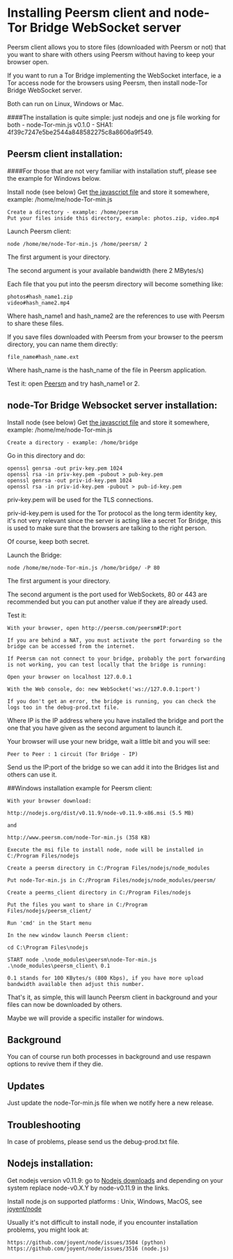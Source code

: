 Installing Peersm client and node-Tor Bridge WebSocket server
===

Peersm client allows you to store files (downloaded with Peersm or not) that you want to share with others using Peersm without having to keep your browser open.

If you want to run a Tor Bridge implementing the WebSocket interface, ie a Tor access node for the browsers using Peersm, then install node-Tor Bridge WebSocket server.

Both can run on Linux, Windows or Mac.

####The installation is quite simple: just nodejs and one js file working for both - node-Tor-min.js v0.1.0 - SHA1: 4f39c7247e5be2544a848582275c8a8606a9f549.

## Peersm client installation:

####For those that are not very familiar with installation stuff, please see the example for Windows below.

Install node (see below)
Get [the javascript file](http://www.peersm.com/node-Tor-min.js) and store it somewhere, example: /home/me/node-Tor-min.js

	Create a directory - example: /home/peersm
	Put your files inside this directory, example: photos.zip, video.mp4

Launch Peersm client:

	node /home/me/node-Tor-min.js /home/peersm/ 2

The first argument is your directory.

The second argument is your available bandwidth (here 2 MBytes/s)

Each file that you put into the peersm directory will become something like:

	photos#hash_name1.zip
	video#hash_name2.mp4

Where hash_name1 and hash_name2 are the references to use with Peersm to share these files.

If you save files downloaded with Peersm from your browser to the peersm directory, you can name them directly:

	file_name#hash_name.ext

Where hash_name is the hash_name of the file in Peersm application.

Test it: open [Peersm](http://peersm.com/peersm) and try hash_name1 or 2.

## node-Tor Bridge Websocket server installation:

Install node (see below)
Get [the javascript file](http://www.peersm.com/node-Tor-min.js) and store it somewhere, example: /home/me/node-Tor-min.js

	Create a directory - example: /home/bridge

Go in this directory and do:

	openssl genrsa -out priv-key.pem 1024
	openssl rsa -in priv-key.pem -pubout > pub-key.pem
	openssl genrsa -out priv-id-key.pem 1024
	openssl rsa -in priv-id-key.pem -pubout > pub-id-key.pem

priv-key.pem will be used for the TLS connections.

priv-id-key.pem is used for the Tor protocol as the long term identity key, it's not very relevant since the server is acting like a secret Tor Bridge, this is used to make sure that the browsers are talking to the right person.

Of course, keep both secret.

Launch the Bridge:

	node /home/me/node-Tor-min.js /home/bridge/ -P 80

The first argument is your directory.

The second argument is the port used for WebSockets, 80 or 443 are recommended but you can put another value if they are already used.

Test it:

	With your browser, open http://peersm.com/peersm#IP:port

	If you are behind a NAT, you must activate the port forwarding so the bridge can be accessed from the internet.

	If Peersm can not connect to your bridge, probably the port forwarding is not working, you can test locally that the bridge is running:

	Open your browser on localhost 127.0.0.1

	With the Web console, do: new WebSocket('ws://127.0.0.1:port')

	If you don't get an error, the bridge is running, you can check the logs too in the debug-prod.txt file.

Where IP is the IP address where you have installed the bridge and port the one that you have given as the second argument to launch it.

Your browser will use your new bridge, wait a little bit and you will see:

	Peer to Peer : 1 circuit (Tor Bridge - IP)

Send us the IP:port of the bridge so we can add it into the Bridges list and others can use it.

##Windows installation example for Peersm client:

	With your browser download:

	http://nodejs.org/dist/v0.11.9/node-v0.11.9-x86.msi (5.5 MB)

	and

	http://www.peersm.com/node-Tor-min.js (358 KB)

	Execute the msi file to install node, node will be installed in C:/Program Files/nodejs

	Create a peersm directory in C:/Program Files/nodejs/node_modules

	Put node-Tor-min.js in C:/Program Files/nodejs/node_modules/peersm/

	Create a peerms_client directory in C:/Program Files/nodejs

	Put the files you want to share in C:/Program Files/nodejs/peersm_client/

	Run 'cmd' in the Start menu

	In the new window launch Peersm client:

	cd C:\Program Files\nodejs

	START node .\node_modules\peersm\node-Tor-min.js .\node_modules\peersm_client\ 0.1

	0.1 stands for 100 KBytes/s (800 Kbps), if you have more upload bandwidth available then adjust this number.

That's it, as simple, this will launch Peersm client in background and your files can now be downloaded by others.

Maybe we will provide a specific installer for windows.

## Background

You can of course run both processes in background and use respawn options to revive them if they die.

## Updates

Just update the node-Tor-min.js file when we notify here a new release.

## Troubleshooting

In case of problems, please send us the debug-prod.txt file.

## Nodejs installation:

Get nodejs version v0.11.9: go to [Nodejs downloads](http://nodejs.org/download/) and depending on your system replace node-v0.X.Y by node-v0.11.9 in the links.

Install node.js on supported platforms : Unix, Windows, MacOS, see [joyent/node](https://github.com/joyent/node)

Usually it's not difficult to install node, if you encounter installation problems, you might look at:

	https://github.com/joyent/node/issues/3504 (python)
	https://github.com/joyent/node/issues/3516 (node.js)

